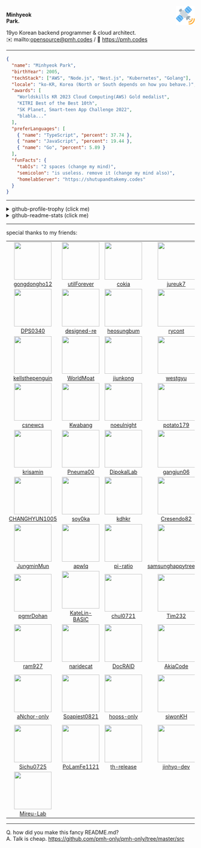 <img src="templates/assets/satelite.svg" width="50px" align="right">

**Minhyeok\
Park.**

19yo Korean backend programmer & cloud architect.\
:envelope: mailto:opensource@pmh.codes
/
:link: https://pmh.codes

---

```json
{
  "name": "Minhyeok Park",
  "birthYear": 2005,
  "techStack": ["AWS", "Node.js", "Nest.js", "Kubernetes", "Golang"],
  "locale": "ko-KR, Korea (North or South depends on how you behave.)",
  "awards": [
    "Worldskills KR 2023 Cloud Computing(AWS) Gold medalist",
    "KITRI Best of the Best 10th",
    "SK Planet, Smart-teen App Challenge 2022",
    "blabla..."
  ],
  "preferLanguages": [
    { "name": "TypeScript", "percent": 37.74 },
    { "name": "JavaScript", "percent": 19.44 },
    { "name": "Go", "percent": 5.89 }
  ],
  "funFacts": {
    "tabIs": "2 spaces (change my mind)",
    "semicolon": "is useless. remove it (change my mind also)",
    "homelabServer": "https://shutupandtakemy.codes"
  }
}
```
---
<details>
  <summary>github-profile-trophy (click me)</summary>
  
![](https://github-profile-trophy.vercel.app/?username=pmh-only&row=1&column=8&theme=nord)
  
</details>
<details>
  <summary>github-readme-stats (click me)</summary>
  
![](https://github-readme-stats.vercel.app/api?username=pmh-only&theme=nord)
![](https://github-readme-stats.vercel.app/api/top-langs/?username=pmh-only&theme=nord&layout=compact)
![](https://github-readme-stats.vercel.app/api/wakatime?username=pmh_only&layout=compact&theme=nord)
  
</details>

---

special thanks to my friends:
<table><tr><td align="center"><a href="https://github.com/gongdongho12"><img src="https://avatars.githubusercontent.com/u/1717874?v=4&s=100" width="100px" height="100"><br />gongdongho12</a></td><td align="center"><a href="https://github.com/utilForever"><img src="https://avatars.githubusercontent.com/u/5622661?v=4&s=100" width="100px" height="100"><br />utilForever</a></td><td align="center"><a href="https://github.com/cokia"><img src="https://avatars.githubusercontent.com/u/24792377?v=4&s=100" width="100px" height="100"><br />cokia</a></td><td align="center"><a href="https://github.com/jureuk7"><img src="https://avatars.githubusercontent.com/u/26669223?v=4&s=100" width="100px" height="100"><br />jureuk7</a></td><td align="center"><a href="https://github.com/comjun04"><img src="https://avatars.githubusercontent.com/u/30339539?v=4&s=100" width="100px" height="100"><br />comjun04</a></td><td align="center"><a href="https://github.com/noamboy2006"><img src="https://avatars.githubusercontent.com/u/32446774?v=4&s=100" width="100px" height="100"><br />noamboy2006</a></td></tr><tr><td align="center"><a href="https://github.com/DPS0340"><img src="https://avatars.githubusercontent.com/u/32592965?v=4&s=100" width="100px" height="100"><br />DPS0340</a></td><td align="center"><a href="https://github.com/designed-re"><img src="https://avatars.githubusercontent.com/u/33867923?v=4&s=100" width="100px" height="100"><br />designed-re</a></td><td align="center"><a href="https://github.com/heosungbum"><img src="https://avatars.githubusercontent.com/u/35191431?v=4&s=100" width="100px" height="100"><br />heosungbum</a></td><td align="center"><a href="https://github.com/rycont"><img src="https://avatars.githubusercontent.com/u/35295182?v=4&s=100" width="100px" height="100"><br />rycont</a></td><td align="center"><a href="https://github.com/annalyazm"><img src="https://avatars.githubusercontent.com/u/36586296?v=4&s=100" width="100px" height="100"><br />annalyazm</a></td><td align="center"><a href="https://github.com/KiRist-code"><img src="https://avatars.githubusercontent.com/u/37296174?v=4&s=100" width="100px" height="100"><br />KiRist-code</a></td></tr><tr><td align="center"><a href="https://github.com/kellsthepenguin"><img src="https://avatars.githubusercontent.com/u/37768795?v=4&s=100" width="100px" height="100"><br />kellsthepenguin</a></td><td align="center"><a href="https://github.com/WorldMoat"><img src="https://avatars.githubusercontent.com/u/39121363?v=4&s=100" width="100px" height="100"><br />WorldMoat</a></td><td align="center"><a href="https://github.com/jiunkong"><img src="https://avatars.githubusercontent.com/u/41170492?v=4&s=100" width="100px" height="100"><br />jiunkong</a></td><td align="center"><a href="https://github.com/westgyu"><img src="https://avatars.githubusercontent.com/u/42382793?v=4&s=100" width="100px" height="100"><br />westgyu</a></td><td align="center"><a href="https://github.com/minseo0388"><img src="https://avatars.githubusercontent.com/u/42634731?v=4&s=100" width="100px" height="100"><br />minseo0388</a></td><td align="center"><a href="https://github.com/ttakkku"><img src="https://avatars.githubusercontent.com/u/42809517?v=4&s=100" width="100px" height="100"><br />ttakkku</a></td></tr><tr><td align="center"><a href="https://github.com/csnewcs"><img src="https://avatars.githubusercontent.com/u/43161373?v=4&s=100" width="100px" height="100"><br />csnewcs</a></td><td align="center"><a href="https://github.com/Kwabang"><img src="https://avatars.githubusercontent.com/u/43908654?v=4&s=100" width="100px" height="100"><br />Kwabang</a></td><td align="center"><a href="https://github.com/noeulnight"><img src="https://avatars.githubusercontent.com/u/44047052?v=4&s=100" width="100px" height="100"><br />noeulnight</a></td><td align="center"><a href="https://github.com/potato179"><img src="https://avatars.githubusercontent.com/u/44293278?v=4&s=100" width="100px" height="100"><br />potato179</a></td><td align="center"><a href="https://github.com/thoratica"><img src="https://avatars.githubusercontent.com/u/45326612?v=4&s=100" width="100px" height="100"><br />thoratica</a></td><td align="center"><a href="https://github.com/ericlee05"><img src="https://avatars.githubusercontent.com/u/46064786?v=4&s=100" width="100px" height="100"><br />ericlee05</a></td></tr><tr><td align="center"><a href="https://github.com/krisamin"><img src="https://avatars.githubusercontent.com/u/46100072?v=4&s=100" width="100px" height="100"><br />krisamin</a></td><td align="center"><a href="https://github.com/Pneuma00"><img src="https://avatars.githubusercontent.com/u/48142128?v=4&s=100" width="100px" height="100"><br />Pneuma00</a></td><td align="center"><a href="https://github.com/DipokalLab"><img src="https://avatars.githubusercontent.com/u/48173908?v=4&s=100" width="100px" height="100"><br />DipokalLab</a></td><td align="center"><a href="https://github.com/gangjun06"><img src="https://avatars.githubusercontent.com/u/50910815?v=4&s=100" width="100px" height="100"><br />gangjun06</a></td><td align="center"><a href="https://github.com/dya-only"><img src="https://avatars.githubusercontent.com/u/51194584?v=4&s=100" width="100px" height="100"><br />dya-only</a></td><td align="center"><a href="https://github.com/justiceserv"><img src="https://avatars.githubusercontent.com/u/51410592?v=4&s=100" width="100px" height="100"><br />justiceserv</a></td></tr><tr><td align="center"><a href="https://github.com/CHANGHYUN1005"><img src="https://avatars.githubusercontent.com/u/52325200?v=4&s=100" width="100px" height="100"><br />CHANGHYUN1005</a></td><td align="center"><a href="https://github.com/soy0ka"><img src="https://avatars.githubusercontent.com/u/55011525?v=4&s=100" width="100px" height="100"><br />soy0ka</a></td><td align="center"><a href="https://github.com/kdhkr"><img src="https://avatars.githubusercontent.com/u/55907150?v=4&s=100" width="100px" height="100"><br />kdhkr</a></td><td align="center"><a href="https://github.com/Cresendo82"><img src="https://avatars.githubusercontent.com/u/56112657?v=4&s=100" width="100px" height="100"><br />Cresendo82</a></td><td align="center"><a href="https://github.com/sihyeokpark"><img src="https://avatars.githubusercontent.com/u/56220973?v=4&s=100" width="100px" height="100"><br />sihyeokpark</a></td><td align="center"><a href="https://github.com/me2nuk"><img src="https://avatars.githubusercontent.com/u/57348147?v=4&s=100" width="100px" height="100"><br />me2nuk</a></td></tr><tr><td align="center"><a href="https://github.com/JungminMun"><img src="https://avatars.githubusercontent.com/u/57490239?v=4&s=100" width="100px" height="100"><br />JungminMun</a></td><td align="center"><a href="https://github.com/apwlq"><img src="https://avatars.githubusercontent.com/u/58218300?v=4&s=100" width="100px" height="100"><br />apwlq</a></td><td align="center"><a href="https://github.com/pi-ratio"><img src="https://avatars.githubusercontent.com/u/58299651?v=4&s=100" width="100px" height="100"><br />pi-ratio</a></td><td align="center"><a href="https://github.com/samsunghappytree123"><img src="https://avatars.githubusercontent.com/u/58595445?v=4&s=100" width="100px" height="100"><br />samsunghappytree123</a></td><td align="center"><a href="https://github.com/akreorl"><img src="https://avatars.githubusercontent.com/u/60865072?v=4&s=100" width="100px" height="100"><br />akreorl</a></td><td align="center"><a href="https://github.com/dacoonkr"><img src="https://avatars.githubusercontent.com/u/61615961?v=4&s=100" width="100px" height="100"><br />dacoonkr</a></td></tr><tr><td align="center"><a href="https://github.com/pgmrDohan"><img src="https://avatars.githubusercontent.com/u/61854396?v=4&s=100" width="100px" height="100"><br />pgmrDohan</a></td><td align="center"><a href="https://github.com/KateLin-BASIC"><img src="https://avatars.githubusercontent.com/u/63230494?v=4&s=100" width="100px" height="100"><br />KateLin-BASIC</a></td><td align="center"><a href="https://github.com/chul0721"><img src="https://avatars.githubusercontent.com/u/64084503?v=4&s=100" width="100px" height="100"><br />chul0721</a></td><td align="center"><a href="https://github.com/Tim232"><img src="https://avatars.githubusercontent.com/u/64291996?v=4&s=100" width="100px" height="100"><br />Tim232</a></td><td align="center"><a href="https://github.com/yejun178"><img src="https://avatars.githubusercontent.com/u/64297220?v=4&s=100" width="100px" height="100"><br />yejun178</a></td><td align="center"><a href="https://github.com/HoseonYim"><img src="https://avatars.githubusercontent.com/u/65448134?v=4&s=100" width="100px" height="100"><br />HoseonYim</a></td></tr><tr><td align="center"><a href="https://github.com/ram927"><img src="https://avatars.githubusercontent.com/u/68140945?v=4&s=100" width="100px" height="100"><br />ram927</a></td><td align="center"><a href="https://github.com/naridecat"><img src="https://avatars.githubusercontent.com/u/68942200?v=4&s=100" width="100px" height="100"><br />naridecat</a></td><td align="center"><a href="https://github.com/DocRAID"><img src="https://avatars.githubusercontent.com/u/69478178?v=4&s=100" width="100px" height="100"><br />DocRAID</a></td><td align="center"><a href="https://github.com/AkiaCode"><img src="https://avatars.githubusercontent.com/u/71239005?v=4&s=100" width="100px" height="100"><br />AkiaCode</a></td><td align="center"><a href="https://github.com/614project"><img src="https://avatars.githubusercontent.com/u/71429443?v=4&s=100" width="100px" height="100"><br />614project</a></td><td align="center"><a href="https://github.com/8-9094"><img src="https://avatars.githubusercontent.com/u/73003857?v=4&s=100" width="100px" height="100"><br />8-9094</a></td></tr><tr><td align="center"><a href="https://github.com/aNchor-only"><img src="https://avatars.githubusercontent.com/u/73648912?v=4&s=100" width="100px" height="100"><br />aNchor-only</a></td><td align="center"><a href="https://github.com/Soapiest0821"><img src="https://avatars.githubusercontent.com/u/74442492?v=4&s=100" width="100px" height="100"><br />Soapiest0821</a></td><td align="center"><a href="https://github.com/hooss-only"><img src="https://avatars.githubusercontent.com/u/77444677?v=4&s=100" width="100px" height="100"><br />hooss-only</a></td><td align="center"><a href="https://github.com/siwonKH"><img src="https://avatars.githubusercontent.com/u/78010461?v=4&s=100" width="100px" height="100"><br />siwonKH</a></td><td align="center"><a href="https://github.com/NieunA"><img src="https://avatars.githubusercontent.com/u/79501316?v=4&s=100" width="100px" height="100"><br />NieunA</a></td><td align="center"><a href="https://github.com/github-jademon"><img src="https://avatars.githubusercontent.com/u/79764169?v=4&s=100" width="100px" height="100"><br />github-jademon</a></td></tr><tr><td align="center"><a href="https://github.com/Sichu0725"><img src="https://avatars.githubusercontent.com/u/82490973?v=4&s=100" width="100px" height="100"><br />Sichu0725</a></td><td align="center"><a href="https://github.com/PoLamFe1121"><img src="https://avatars.githubusercontent.com/u/82876235?v=4&s=100" width="100px" height="100"><br />PoLamFe1121</a></td><td align="center"><a href="https://github.com/th-release"><img src="https://avatars.githubusercontent.com/u/84012697?v=4&s=100" width="100px" height="100"><br />th-release</a></td><td align="center"><a href="https://github.com/jinhyo-dev"><img src="https://avatars.githubusercontent.com/u/86733620?v=4&s=100" width="100px" height="100"><br />jinhyo-dev</a></td><td align="center"><a href="https://github.com/hanchaeyoung"><img src="https://avatars.githubusercontent.com/u/86923398?v=4&s=100" width="100px" height="100"><br />hanchaeyoung</a></td><td align="center"><a href="https://github.com/KYH-code"><img src="https://avatars.githubusercontent.com/u/92522544?v=4&s=100" width="100px" height="100"><br />KYH-code</a></td></tr><tr><td align="center"><a href="https://github.com/Mireu-Lab"><img src="https://avatars.githubusercontent.com/u/97509351?v=4&s=100" width="100px" height="100"><br />Mireu-Lab</a></td></tr></table>

---
Q. how did you make this fancy README.md?\
A. Talk is cheap. https://github.com/pmh-only/pmh-only/tree/master/src
